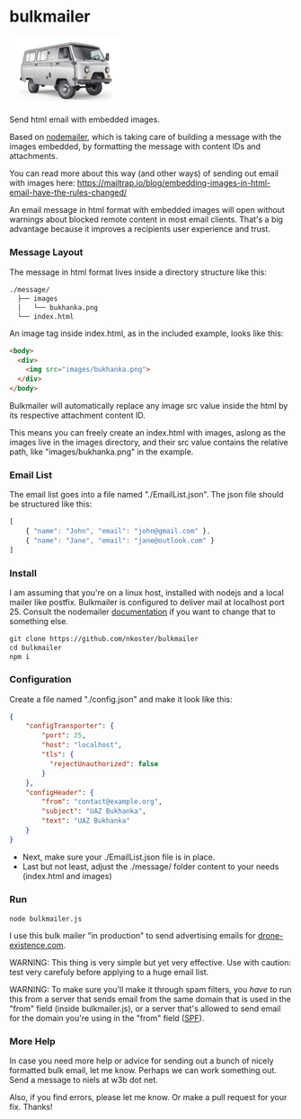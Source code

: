 # bulkmailer

<img src="https://raw.githubusercontent.com/nkoster/bulkmailer/master/message/images/bukhanka.png" alt="UAZ Bukhanka" width="200"/>

Send html email with embedded images.

Based on [nodemailer](https://nodemailer.com/), which is taking care of
building a message with the images embedded, by formatting the message with content IDs and attachments.

You can read more about this way (and other ways) of sending out email with images here: https://mailtrap.io/blog/embedding-images-in-html-email-have-the-rules-changed/

An email message in html format with embedded images will open without warnings about blocked remote content in most email clients.
That's a big advantage because it improves a recipients user experience and trust.

### Message Layout

The message in html format lives inside a directory structure like this:

```
./message/
  ├── images
  │   └── bukhanka.png
  └── index.html
```

An image tag inside index.html, as in the included example, looks like this:

```html
<body>
  <div>
    <img src="images/bukhanka.png">
  </div>
</body>
```

Bulkmailer will automatically replace any image src value inside the html by its respective attachment content ID.

This means you can freely create an index.html with images, aslong as the images live in the images directory,
and their src value contains the relative path, like "images/bukhanka.png" in the example.

### Email List

The email list goes into a file named "./EmailList.json". The json file should be structured like this:

```javascript
[
    { "name": "John", "email": "john@gmail.com" },
    { "name": "Jane", "email": "jane@outlook.com" }
]
```

### Install

I am assuming that you're on a linux host, installed with nodejs and a local mailer like postfix.
Bulkmailer is configured to deliver mail at localhost port 25.
Consult the nodemailer [documentation](https://nodemailer.com/smtp/) if you want to change that to something else.

```
git clone https://github.com/nkoster/bulkmailer
cd bulkmailer
npm i
```

### Configuration

Create a file named "./config.json" and make it look like this:

```json
{
    "configTransporter": {
        "port": 25,
        "host": "localhost",
        "tls": {
          "rejectUnauthorized": false
        }
    },
    "configHeader": {
        "from": "contact@example.org",
        "subject": "UAZ Bukhanka",
        "text": "UAZ Bukhanka"
    }
}
```

* Next, make sure your ./EmailList.json file is in place.
* Last but not least, adjust the ./message/ folder content to your needs (index.html and images)

### Run

```
node bulkmailer.js
```

I use this bulk mailer "in production" to send advertising emails for [drone-existence.com](https://drone-existence.com).

WARNING: This thing is very simple but yet very effective. Use with caution: test very carefuly before applying to a huge email list.

WARNING: To make sure you'll make it through spam filters, you _have to_ run this from a server that sends email from the same domain that is used in the "from" field (inside bulkmailer.js), or a server that's allowed to send email for the domain you're using in the "from" field ([SPF](https://en.wikipedia.org/wiki/Sender_Policy_Framework)).

### More Help

In case you need more help or advice for sending out a bunch of nicely formatted bulk email, let me know.
Perhaps we can work something out. Send a message to niels at w3b dot net.

Also, if you find errors, please let me know. Or make a pull request for your fix. Thanks!
